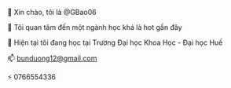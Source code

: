 👋 Xin chào, tôi là @GBao06

👀 Tôi quan tâm đến một ngành học khá là hot gần đây 

🌱 Hiện tại tôi đang học tại Trường Đại học Khoa Học - Đại học Huế

📫 bunduong12@gmail.com 

⚡ 0766554336

<!---
GBao06/GBao06 is a ✨ special ✨ repository because its `README.md` (this file) appears on your GitHub profile.
You can click the Preview link to take a look at your changes.
--->
